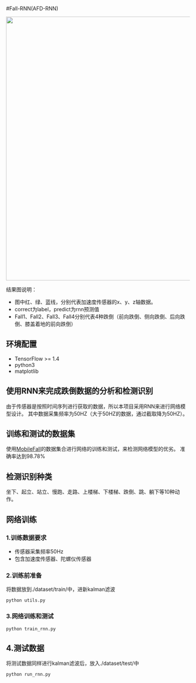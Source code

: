 #Fall-RNN(AFD-RNN)

<p align="left">
<img src="https://github.com/chizhanyuefeng/Fall_Detection_for_RNN/blob/master/result/rnn.gif", width="720">
</p>

结果图说明：

- 图中红、绿、蓝线，分别代表加速度传感器的x、y、z轴数据。
- correct为label，predict为rnn预测值
- Fall1、Fall2、Fall3、Fall4分别代表4种跌倒（前向跌倒、侧向跌倒、后向跌倒、膝盖着地的前向跌倒）


## 环境配置
- TensorFlow >= 1.4
- python3
- matplotlib

## 使用RNN来完成跌倒数据的分析和检测识别
由于传感器是按照时间序列进行获取的数据，所以本项目采用RNN来进行网络模型设计。
其中数据采集频率为50HZ（大于50HZ的数据，通过截取降为50HZ）。

## 训练和测试的数据集

使用[MobileFall](http://www.bmi.teicrete.gr/index.php/research/mobiact)的数据集合进行网络的训练和测试，来检测网络模型的优劣。
准确率达到98.78%

## 检测识别种类
坐下、起立、站立、慢跑、走路、上楼梯、下楼梯、跌倒、跳、躺下等10种动作。

## 网络训练

### 1.训练数据要求
- 传感器采集频率50Hz
- 包含加速度传感器、陀螺仪传感器

### 2.训练前准备
将数据放到./dataset/train/中，进新kalman滤波


    python utils.py

### 3.网络训练和测试
    
    python train_rnn.py
    
## 4.测试数据
将测试数据同样进行kalman滤波后，放入./dataset/test/中


    python run_rnn.py